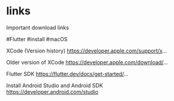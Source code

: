 # links
Important download links

#Flutter #install #macOS

XCode (Version history)
https://developer.apple.com/support/x...

Older version of XCode
https://developer.apple.com/download/...

Flutter SDK
https://flutter.dev/docs/get-started/...

Install Android Studio and Android SDK
https://developer.android.com/studio

